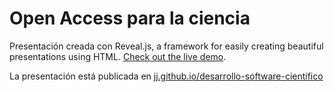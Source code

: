 # Open Access para la ciencia

Presentación creada con Reveal.js, a framework for easily creating beautiful presentations using HTML. [Check out the live demo](http://lab.hakim.se/reveal-js/).

La presentación está publicada en [jj.github.io/desarrollo-software-cientifico](https://jj.github.io/desarrollo-software-cientifico)
